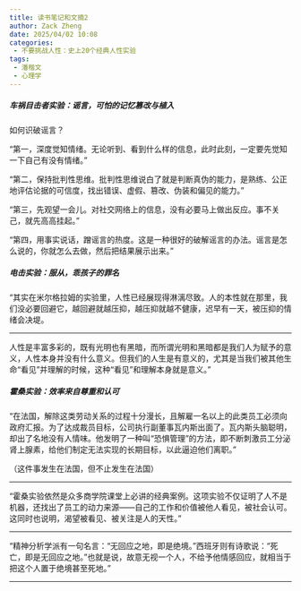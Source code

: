 ```yaml
---
title: 读书笔记和文摘2
author: Zack Zheng
date: 2025/04/02 10:08
categories:
 - 不要挑战人性：史上20个经典人性实验
tags:
 - 潘楷文
 - 心理学
---
```


##### 车祸目击者实验：谣言，可怕的记忆篡改与植入

如何识破谣言？     


“第一，深度觉知情绪。无论听到、看到什么样的信息，此时此刻，一定要先觉知一下自己有没有情绪。”     


“第二，保持批判性思维。批判性思维说白了就是判断真伪的能力，是熟练、公正地评估论据的可信度，找出错误、虚假、篡改、伪装和偏见的能力。”       


“第三，先观望一会儿。对社交网络上的信息，没有必要马上做出反应。事不关己，就先高高挂起。”      


“第四，用事实说话，蹭谣言的热度。这是一种很好的破解谣言的办法。谣言是怎么说的，你就怎么去做，然后把结果展示出来。”      


##### 电击实验：服从，乖孩子的罪名


“其实在米尔格拉姆的实验里，人性已经展现得淋漓尽致。人的本性就在那里，我们没必要回避它，越回避就越压抑，越压抑就越不健康，迟早有一天，被压抑的情绪会决堤。      

------------------------------------

人性是丰富多彩的，既有光明也有黑暗，而所谓光明和黑暗都是我们人为赋予的意义，人性本身并没有什么意义。但我们的人生是有意义的，尤其是当我们被其他生命“看见”并理解的时候，这种“看见”和理解本身就是意义。”     


##### 霍桑实验：效率来自尊重和认可


“在法国，解除这类劳动关系的过程十分漫长，且解雇一名以上的此类员工必须向政府汇报。为了达成裁员目标，公司执行副董事瓦内斯出面了。瓦内斯头脑聪明，却出了名地没有人情味。他发明了一种叫“恐惧管理”的方法，即不断刺激员工分泌肾上腺素，给他们制定无法实现的长期目标，以此逼迫他们离职。”

（这件事发生在法国，但不止发生在法国）

------------------------------------

“霍桑实验依然是众多商学院课堂上必讲的经典案例。这项实验不仅证明了人不是机器，还找出了员工的动力来源——自己的工作和价值被他人看见，被社会认可。这同时也说明，渴望被看见、被关注是人的天性。”

------------------------------------

“精神分析学派有一句名言：“无回应之地，即是绝境。”西班牙则有诗歌说：“死亡，即是无回应之地。”也就是说，故意无视一个人，不给予他情感回应，就相当于把这个人置于绝境甚至死地。”


------------------------------------
